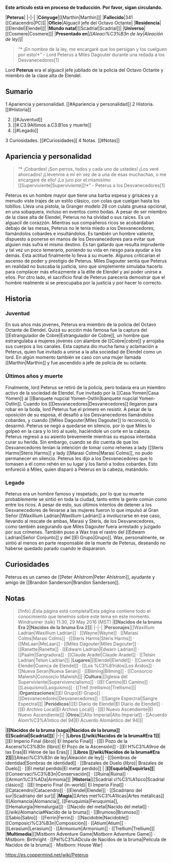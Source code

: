 **Este artículo está en proceso de traducción. Por favor, sigan circulando.**


|**Peterus**|
|-|-|
|**Cónyuge**|[[Marthin\|Marthin]]|
|**Fallecido**|341 [[Catacendro\|PC]]|
|**Oficio**|Alguacil jefe del Octavo Octante|
|**Residencia**|[[Elendel\|Elendel]]|
|**Mundo natal**|[[Scadrial\|Scadrial]]|
|**Universo**|[[Cosmere\|Cosmere]]|
|**Presentado en**|*[[Aleaci%C3%B3n de ley\|Aleación de ley]]*|

>“* ¡En nombre de la ley, me encargaré que los persigan y los cuelguen por esto!*”
\- Lord Peterus a Miles Dagouter durante una redada a los Desvanecedores[1]


Lord **Peterus** era el alguacil jefe jubilado de la policía del Octavo Octante y miembro de la clase alta de Elendel.

## Sumario

1 Apariencia y personalidad. [[#Apariencia y personalidad]] 
2 Historia. [[#Historia]] 

2. [[#Juventud]] 
2. [[#.C3.9Altimos a.C3.B1os y muerte]] 
2. [[#Legado]] 


3 Curiosidades. [[#Curiosidades]] 
4 Notas. [[#Notas]] 


## Apariencia y personalidad
>“* ¡Cobardes! ¡Son perros, todos y cada uno de ustedes! ¡Los veré ahorcados! ¡Llévenme a mí en vez de a una de esas muchachas, o me encargaré de ello! ¡Lo juro por el mismísimo [[Superviviente\|Superviviente]]!*”
\- Peterus a los Desvanecedores[1]


Peterus es un hombre mayor que tiene una barba espesa y grisácea y a menudo viste trajes de un estilo clásico, con colas que cuelgan hasta los tobillos. Lleva una pistola, la Granger modelo 28 con culata gruesa opcional, en una sobaquera, incluso en eventos como bodas.
A pesar de ser miembro de la clase alta de Elendel, Peterus no ha olvidad o sus raíces. Es un alguacil de corazzón. Mientras sus compañeros ricos se acobardaban debajo de las mesas, Peterus no le tenía miedo a los Desvanecedores, llamándolos cobardes e insultándolos. Es también un hombre valiente, dispuesto a ponerse en manos de los Desvanecedores para evitar que alguien más sufra el mismo destino. Es tan gallardo que resulta imprudente y tal vez un poco temerario, poniendo su vida en riesgo para ayudar a los demás. Esta actitud finalmente lo lleva a su muerte.
Algunos criticarían el ascenso de poder y prestigio de Peterus. Miles Dagouter sentía que Peterus en realidad no buscaba la justicia, sino que simplemente simulaba hacerlo para complacer más eficazmente a la élite de Elendel y así poder unirse a ellos. Por otro lado, el sacrificio final de Peterus parecería demostrar que el hombre realmente sí se preocupaba por la justicia y por hacer lo correcto.

## Historia
### Juventud
En sus años más jóvenes, Peterus era miembro de la policía del Octavo Octante de Elendel. Quizá su acción más famosa fue la captura del [[Estrangulador de Cobre\|Estrangulador de Cobre]], un hombre que estrangulaba a mujeres jóvenes con alambre de [[Cobre\|cobre]] y arrojaba sus cuerpos a los canales. Esta captura dio mucha fama y aclamación a Peterus, quien fue invitado a unirse a la alta sociedad de Elendel como un lord. En algún momento también se casó con una mujer llamada [[Marthin\|Marthin]] y fue ascendido a jefe de policía de su octante.

### Últimos años y muerte
Finalmente, lord Peterus se retiró de la policía, pero todavía era un miembro activo de la sociedad de Elendel. Fue invitado por la [[Casa Yomen\|Casa Yomen]] al [[Banquete nupcial Yomen-Ostlin\|banquete nupcial Yomen-Ostlin]]. Cuando los [[Desvanecedores\|Desvanecedores]] llegaron para robar en la boda, lord Peterus fue el primero en resistir. A pesar de la oposición de su esposa, él desafió a los Desvanecedores llamándolos cobardes, y cuando [[Miles Dagouter\|Miles Dagouter]] lo reconoció, lo desarmó. Peterus se negó a quedarse en silencio, por lo que Miles lo golpeó en la cara y lo tiró al suelo, haciéndole un corte en la cabeza.
Peterus regresó a su asiento brevemente mientras su esposa intentaba curar su herida. Sin embargo, cuando se dio cuenta de que los Desvanecedores tenían la intención de tomar como rehenes a lady [[Steris Harms\|Steris Harms]] y lady [[Marasi Colms\|Marasi Colms]], no pudo permanecer en silencio. Peterus les dijo a los Desvanecedores que lo tomasen a él como rehén en su lugar y los llamó a todos cobardes. Esto enfureció a Miles, quien disparó a Peterus en la cabeza, matándolo.

### Legado
Peterus era un hombre famoso y respetado, por lo que su muerte probablemente se sintió en toda la ciudad, tanto entre la gente común como entre los ricos. A pesar de esto, sus últimos intentos de detener a los Desvanecedores de llevarse a las mujeres fueron lo que impulsó al Gran Señor [[Waxillium Ladrian\|Waxillium Ladrian]] a involucrarse en ese caso, llevando al rescate de ambas, Marasi y Steris, de los Desvanecedores, como también asegurando que Miles Dagouter fuera arrestado y juzgado por sus crímenes. También puso a Wax tras el rastro del [[Edwarn Ladrian\|Señor Conjunto]] y del [[El Grupo\|Grupo]]. Wax, personalmente, se sintió al menos en parte responsable de la muerte de Peterus, deseando no haberse quedado parado cuando le dispararon.

## Curiosidades
Peterus es un cameo de [[Peter Ahlstrom\|Peter Ahlstrom]], ayudante y amigo de [[Brandon Sanderson\|Brandon Sanderson]].
## Notas

> [!info] ¡Esta página está completa!Esta página contiene todo el conocimiento que tenemos sobre este tema en este momento.
Windrunner (talk) 11:30, 29 May 2016 (MST)
|**[[Nacidos de la bruma Era 2\|Nacidos de la bruma Era 2]]**|
|-|-|
|**Personajes**|[[Waxillium Ladrian\|Waxillium Ladrian]] · [[Wayne\|Wayne]] · [[Marasi Colms\|Marasi Colms]] · [[Steris Harms\|Steris Harms]] · [[MeLaan\|MeLaan]] · [[Miles Dagouter\|Miles Dagouter]] · [[Ranette\|Ranette]] · [[Edwarn Ladrian\|Edwarn Ladrian]] · [[Paalm\|Sangradora]] · [[Claude Aradel\|Claude Aradel]] · [[Telsin Ladrian\|Telsin Ladrian]]|
|**Lugares**|[[Elendel\|Elendel]] · [[Cuenca de Elendel\|Cuenca de Elendel]] · [[Los %C3%81ridos\|Los Áridos]] · [[Nueva Seran\|Nueva Seran]] · [[Bilming\|Bilming]] · [[Consorcio Malwish\|Consorcio Malwish]]|
|**Cultura**|[[Iglesia del Superviviente\|Supervivencialismo]] · [[El Camino\|El Camino]] · [[Lasquismo\|Lasquismo]] · [[Trell (trellismo)\|Trellismo]]|
|**Organizaciones**|[[El Grupo\|El Grupo]] · [[Desvanecedores\|Desvanecedores]] · [[Sangre Espectral\|Sangre Espectral]]|
|**Periódicos**|[[El Diario de Elendel\|El Diario de Elendel]] · [[El Archivo Local\|El Archivo Local]] · [[El Nuevo Ascendiente\|El Nuevo Ascendiente]]|
|**Otros**|[[Alto Imperial\|Alto Imperial]] · [[Acuerdo Alom%C3%A1ntico del 94\|El Acuerdo Alomántico del 94]]|

|**[[Nacidos de la bruma (saga)\|Nacidos de la bruma]] ([[Scadrial\|Scadrial]])**|
|-|-|
|**Libros [[/wiki/Nacidos de la bruma#Era 1]]**|[[El Imperio Final (libro)\| El Imperio Final]] · [[El Pozo de la Ascensi%C3%B3n (libro)\| El Pozo de la Ascensión]] · [[El H%C3%A9roe de las Eras\|El Héroe de las Eras]] |
|**Libros [[/wiki/Nacidos de la bruma#Era 2]]**|[[Aleaci%C3%B3n de ley\|Aleación de ley]] · [[Sombras de identidad\|Sombras de identidad]] · [[Brazales de Duelo (libro)\| Brazales de Duelo]] · [[El metal perdido\|El metal perdido]]  |
|**[[Esquirla\|Esquirlas]]**|[[Conservaci%C3%B3n\|Conservación]] · [[Ruina\|Ruina]] · [[Armon%C3%ADa\|Armonía]]|
|**Historia**|[[Scadrial cl%C3%A1sico\|Scadrial clásico]] · [[El Imperio Final (in-world)\| El Imperio Final]] · [[Catacendro\|Catacendro]] · [[Elendel\|Elendel]] · [[Scadriano del sur\|Scadriano del sur]]|
|**Magia**|[[Artes met%C3%A1licas\|Artes metálicas]] ([[Alomancia\|Alomancia]], [[Feruquimia\|Feruquimia]], [[Hemalurgia\|Hemalurgia]]) · [[Nacido del metal\|Nacido del metal]] · [[/wiki/Alomancia#Nacido de la bruma]] · [[Brumoso\|Brumoso]] · [[Sabio\|Sabio]] · [[Ferrin\|Ferrin]] · [[Nacidoble\|Nacidoble]] · [[Composici%C3%B3n\|Composición]] · [[Atium\|Atium]] · [[Lerasium\|Lerasium]] · [[Armonium\|Armonium]] · [[Trellium\|Trellium]]|
|**Multimedia**|[[Mistborn Adventure Game\|Mistborn Adventure Game‎‎]] · Mistborn: Birthright · [[Pel%C3%ADcula de Nacidos de la bruma\|Película de Nacidos de la bruma]] · Mistborn: House War|



https://es.coppermind.net/wiki/Peterus
